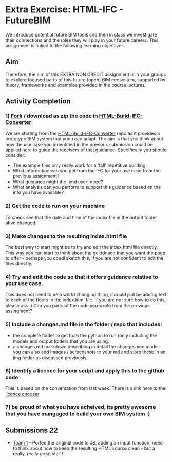 # Extra Exercise: HTML-IFC - FutureBIM
We introduce potential future BIM tools and then in class we investigate their connections and the roles they will play in your future careers. This assignment is linked to the following learning objectives.

## Aim

Therefore, the aim of this EXTRA NON CREDIT assignment is in your groups to explore focused parts of this future (open) BIM ecosystem, supported by theory, frameworks and examples provided in the course lectures.

## Activity Completion

### 1) [Fork](https://docs.github.com/en/get-started/quickstart/fork-a-repo) / download as zip the code in [HTML-Build-IFC-Converter](https://github.com/timmcginley/HTML-Build-IFC-Converter)
We are starting from the [HTML-Build-IFC-Converter](https://github.com/timmcginley/HTML-Build-IFC-Converter) repo as it provides a prototype BIM system that yuou can adapt. The aim is that you think about how the use case you indentified in the previous submission could be applied here to guide the receivers of that guidance. Specifically you should consider:
* The example files only really work for a 'tall' repetitive building.
* What information can you get from the IFC for your use case from the previous assignment?
* What guidance might the 'end user' need?
* What analysis can you perform to support this guidance based on the info you have available?

### 2) Get the code to run on your machine
To check see that the date and time of the index file in the output folder ahve changed.

### 3) Make changes to the resulting index.html file
The best way to start might be to try and edit the index.html file directly. This way you can start to think about the guiddnace that you want the page to offer - perhaps you coudl sketch this, if you are not confident to edit the files directly.

### 4) Try and edit the code so that it offers guidance relative to your use case.
This does not need to be a world changing thing, it could jsut be adding text to each of the floors in the index.html file. If you are not sure how to do this, please ask :) Can you parts of the code you wrote from the previous assingment?

### 5) Include a changes.md file in the folder / repo that includes:
* the complete folder to get both the python to run (only including the models and output folders that you are using.
* a changes.md markdown describing in detail the changes you made - you can also add images / screenshots to your md and store these in an img folder as discussed previously.

### 6) Identify a licence for your script and apply this to the github code
This is based on the conversation from last week. There is a link here to the [licence chooser](https://choosealicense.com/)

### 7) be proud of what you have acheived, its pretty awesome that you have mangaged to build your own BIM system :)

## Submissions 22
- [Team 1](https://github.com/kfjordt/11034-advanced-bim/tree/main/Assignment%202) - Ported the original code to JS, adding an input function, need to think about how to keep the resulting HTML source clean - but a really, really great start!
